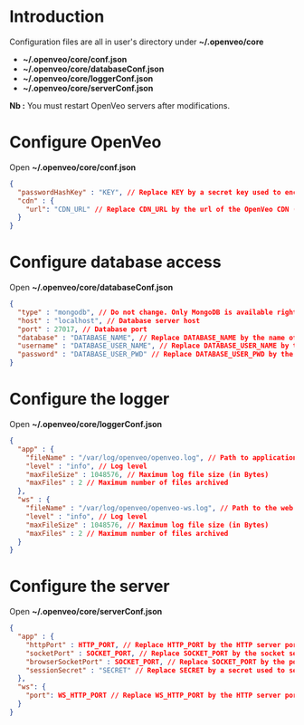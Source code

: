 # Introduction

Configuration files are all in user's directory under **~/.openveo/core**

- **~/.openveo/core/conf.json**
- **~/.openveo/core/databaseConf.json**
- **~/.openveo/core/loggerConf.json**
- **~/.openveo/core/serverConf.json**

**Nb :** You must restart OpenVeo servers after modifications.

# Configure OpenVeo

Open **~/.openveo/core/conf.json**

```json
{
  "passwordHashKey" : "KEY", // Replace KEY by a secret key used to encrypt users passwords
  "cdn" : {
    "url": "CDN_URL" // Replace CDN_URL by the url of the OpenVeo CDN (actually the OpenVeo server url)
  }
}
```

# Configure database access

Open **~/.openveo/core/databaseConf.json**

```json
{
  "type" : "mongodb", // Do not change. Only MongoDB is available right now
  "host" : "localhost", // Database server host
  "port" : 27017, // Database port
  "database" : "DATABASE_NAME", // Replace DATABASE_NAME by the name of the OpenVeo database
  "username" : "DATABASE_USER_NAME", // Replace DATABASE_USER_NAME by the name of the database user
  "password" : "DATABASE_USER_PWD" // Replace DATABASE_USER_PWD by the password of the database user
}
```

# Configure the logger

Open **~/.openveo/core/loggerConf.json**

```json
{
  "app" : {
    "fileName" : "/var/log/openveo/openveo.log", // Path to application log file
    "level" : "info", // Log level
    "maxFileSize" : 1048576, // Maximum log file size (in Bytes)
    "maxFiles" : 2 // Maximum number of files archived
  },
  "ws" : {
    "fileName" : "/var/log/openveo/openveo-ws.log", // Path to the web service log file
    "level" : "info", // Log level
    "maxFileSize" : 1048576, // Maximum log file size (in Bytes)
    "maxFiles" : 2 // Maximum number of files archived
  }
}
```

# Configure the server

Open **~/.openveo/core/serverConf.json**

```json
{
  "app" : {
    "httpPort" : HTTP_PORT, // Replace HTTP_PORT by the HTTP server port to use (e.g. 3000)
    "socketPort" : SOCKET_PORT, // Replace SOCKET_PORT by the socket server port to use (e.g. 3001)
    "browserSocketPort" : SOCKET_PORT, // Replace SOCKET_PORT by the port of the socket server to connect to from the browser (e.g. 3001)
    "sessionSecret" : "SECRET" // Replace SECRET by a secret used to secure HTTP sessions
  },
  "ws": {
    "port": WS_HTTP_PORT // Replace WS_HTTP_PORT by the HTTP server port to use (e.g. 3002)
  }
}
```